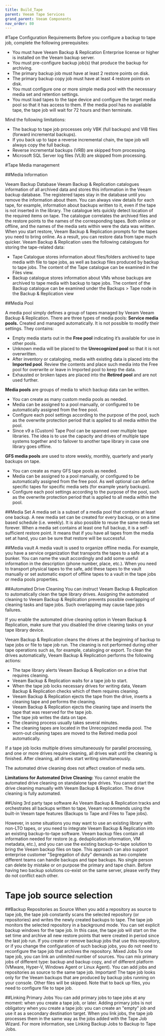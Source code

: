 ```yaml
---
title: Build_Tape
parent: Veeam Tape Services
grand_parent: Veeam Components
nav_order: 80
---
```


#Tape Configuration Requirements
Before you configure a backup to tape job, complete the following prerequisites:

- You must have Veeam Backup & Replication Enterprise license or higher is installed on the Veeam backup server.
- You must pre-configure backup job(s) that produce the backup for archiving.
- The primary backup job must have at least 2 restore points on disk.
- The primary backup copy job must have at least 4 restore points on disk.
- You must configure one or more simple media pool with the necessary media set and retention settings.
- You must load tapes to the tape device and configure the target media pool so that it has access to them. If the media pool has no available tape, the tape job will wait for 72 hours and then terminate.

Mind the following limitations:

- The backup to tape job processes only VBK (full backups) and VIB files (forward incremental backups).
- If you back up to tape a reverse incremental chain, the tape job will always copy the full backup.
- Reverse incremental backups (VRB) are skipped from processing.
- Microsoft SQL Server log files (VLB) are skipped from processing.

#Tape Media management

##Media Information

Veeam Backup Database Veeam Backup & Replication catalogues information of all archived data and stores this information in the Veeam backup database. The registered tapes stay in the database until you remove the information about them. You can always view details for each tape, for example, information about backups written to it, even if the tape is not inserted in the library. The catalogue lets quickly detect location of the required items on tape. The catalogue correlates the archived files and the restore points to the names of the corresponding tapes. Both online or offline, and the names of the media sets within were the data was written.
When you start restore, Veeam Backup & Replication prompts for the tapes you need to bring online. As a result, you can restore data from tape much quicker. Veeam Backup & Replication uses the following catalogues for storing the tape-related data:
- Tape Catalogue stores information about files/folders archived to tape media with file to tape jobs, as well as backup files produced by backup to tape jobs. The content of the Tape catalogue can be examined in the Files view.
- Backup catalogue stores information about VMs whose backups are archived to tape media with backup to tape jobs. The content of the Backup catalogue can be examined under the Backups > Tape node in the Backup & Replication view

##Media Pool

A media pool simply defines a group of tapes managed by Veeam Veeam Backup & Replication. There are three types of media pools:
**Service media pools.** Created and managed automatically. It is not possible to modify their settings. They contains:
- Empty media starts out in the **Free pool** indicating it’s available for use in other pools.
- Unknown media will be placed to the **Unrecognized pool** so that it is not overwritten.
- After inventory or cataloging, media with existing data is placed into the **Imported pool**. Review the contents and place such media into the Free pool for overwrite or leave in Imported pool to keep the data.
- Exhausted or broken tapes are placed into the **Retired pool** and are not used further.

**Media pools** are groups of media to which backup data can be written.
- You can create as many custom media pools as needed.
- Media can be assigned to a pool manually, or configured to be automatically assigned from the free pool.
- Configure each pool settings according to the purpose of the pool, such as the overwrite protection period that is applied to all media within the pool.
- Since v9 a (Custom) Tape Pool can be spanned over multiple tape libraries. The idea is to use the capacity and drives of multiple tape systems together and to failover to another tape library in case one library goes offline.

**GFS media pools** are used to store weekly, monthly, quarterly and yearly backups on tape.
- You can create as many GFS tape pools as needed.
- Media can be assigned to a pool manually, or configured to be automatically assigned from the free pool. As well optional can define specific tapes for specific media sets (for example yearly backups).
- Configure each pool settings according to the purpose of the pool, such as the overwrite protection period that is applied to all media within the pool.

##Media Set
A media set is a subset of a media pool that contains at least one backup. A new media set can be created for every backup, or on a time based schedule (i.e. weekly). It is also possible to reuse the same media set forever. When a media set contains at least one full backup, it is a self-sufficient restore point. It means that if you have all tapes from the media set at hand, you can be sure that restore will be successful.

##Media vault
A media vault is used to organize offline media. For example, you have a service organization that transports the tapes to a safe at a bunker. You can name the vault accordingly and add some useful information in the description (phone number, place, etc.). When you need to transport physical tapes to the safe, add these tapes to the vault manually or set automatic export of offline tapes to a vault in the tape jobs or media pools properties.

##Automated Drive Cleaning
You can instruct Veeam Backup & Replication to automatically clean the tape library drives. Assigning the automated cleaning to Veeam Backup & Replication prevents possible overlapping of cleaning tasks and tape jobs. Such overlapping may cause tape jobs failures.

If you enable the automated drive cleaning option in Veeam Backup & Replication, make sure that you disabled the drive cleaning tasks on your tape library device.

Veeam Backup & Replication cleans the drives at the beginning of backup to tape jobs or file to tape job run. The cleaning is not performed during other tape operations such as, for example, cataloging or export. To clean the drives automatically, Veeam Backup & Replication performs the following actions:
- The tape library alerts Veeam Backup & Replication on a drive that requires cleaning.
- Veeam Backup & Replication waits for a tape job to start.
- When the tape job locks necessary drives for writing data, Veeam Backup & Replication checks which of them requires cleaning.
- Veeam Backup & Replication ejects the tape from the drive, inserts a cleaning tape and performs the cleaning.
- Veeam Backup & Replication ejects the cleaning tape and inserts the tape that was reserved for the tape job.
- The tape job writes the data on tape.
- The cleaning process usually takes several minutes.
- The cleaning tapes are located in the Unrecognized media pool. The worn-out cleaning tapes are moved to the Retired media pool automatically.

If a tape job locks multiple drives simultaneously for parallel processing, and one or more drives require cleaning, all drives wait until the cleaning is finished. After cleaning, all drives start writing simultaneously.

The automated drive cleaning does not affect creation of media sets.

**Limitations for Automated Drive Cleaning:** You cannot enable the automated drive cleaning on standalone tape drives. You cannot start the drive cleaning manually with Veeam Backup & Replication. The drive cleaning is fully automated.

##Using 3rd party tape software
As Veeam Backup & Replication tracks and orchestrates all backups written to tape, Veeam recommends using the built-in Veeam tape features (Backups to Tape and Files to Tape jobs).

However, in some situations you may want to use an existing library with non-LTO tapes, or you need to integrate Veeam Backup & Replication into an existing backup-to-tape software. Veeam backup files contain all information needed for restore (e.g. deduplication information, VM metadata, etc.), and you can use the existing backup-to-tape solution to bring the Veeam backup files on tape. This approach can also support enterprise customer "Segregation of duty" demands as two complete different teams can handle backups and tape backups. No single person can delete by mistake or on purpose the primary and tape chain. Before having two backup solutions co-exist on the same server, please verify they do not conflict each other.

# Tape job source selection

##Backup Repositories as Source
When you add a repository as source to tape job, the tape job constantly scans the selected repository (or repositories) and writes the newly created backups to tape. The tape job monitors the selected repository in a background mode. You can set explicit backup windows for the tape job. In this case, the tape job will start on the set time and archive all new restore points that were created in period since the last job run. If you create or remove backup jobs that use this repository, or if you change the configuration of such backup jobs, you do not need to reconfigure the tape job that archives the repository. Mixed Jobs To one tape job, you can link an unlimited number of sources. You can mix primary jobs of different type: backup and backup copy, and of different platform (VMware, Hyper-V, Windows Agent or Linux Agent). You can add jobs and repositories as source to the same tape job. Important! The tape job looks only for the Veeam backups that are produced by backup jobs running on your console. Other files will be skipped. Note that to back up files, you need to configure file to tape job.

##Linking Primary Jobs
You can add primary jobs to tape jobs at any moment: when you create a tape job, or later. Adding primary jobs is not obligatory when you create a tape job: you can create an "empty" job and use it as a secondary destination target. When you link jobs, the tape job processes them in the same way as the jobs added with the Tape Job Wizard. For more information, see Linking Backup Jobs to Backup to Tape Jobs.